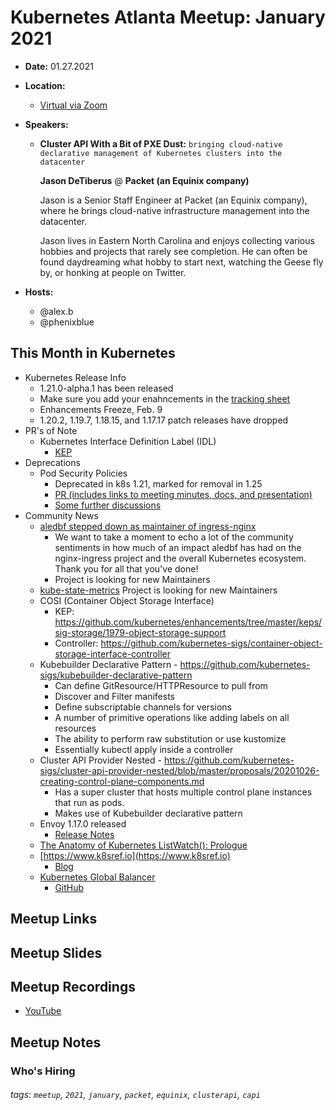 # Kubernetes Atlanta Meetup: January 2021<!--Month Year-->

- **Date:** 01.27.2021<!--date as MM.DD.YYYY-->
- **Location:**
    - [Virtual via Zoom](https://www.meetup.com/Kubernetes-Atlanta-Meetup/events/275682440/)
- **Speakers:**
    - **Cluster API With a Bit of PXE Dust:** `bringing cloud-native declarative management of Kubernetes clusters into the datacenter`<!--presentation title-->
        
        **Jason DeTiberus** @ **Packet (an Equinix company)**<!--speaker name/company-->
    
        Jason is a Senior Staff Engineer at Packet (an Equinix company), where he brings cloud-native infrastructure management into the datacenter.

        Jason lives in Eastern North Carolina and enjoys collecting various hobbies and projects that rarely see completion. He can often be found daydreaming what hobby to start next, watching the Geese fly by, or honking at people on Twitter.

- **Hosts:**
    - @alex.b
    - @phenixblue

## This Month in Kubernetes

- Kubernetes Release Info
    - 1.21.0-alpha.1 has been released
    - Make sure you add your enahncements in the [tracking sheet](http://bit.ly/k8s121-enhancements)
    - Enhancements Freeze, Feb. 9
    - 1.20.2, 1.19.7, 1.18.15, and 1.17.17 patch releases have dropped
- PR's of Note
    - Kubernetes Interface Definition Label (IDL)
        - [KEP](https://github.com/kubernetes/enhancements/pull/2310)
- Deprecations
    - Pod Security Policies
        - Deprecated in k8s 1.21, marked for removal in 1.25
        - [PR (includes links to meeting minutes, docs, and presentation)](https://github.com/kubernetes/kubernetes/pull/97171)
        - [Some further discussions](https://groups.google.com/g/kubernetes-sig-auth/c/a7zPYU-IRAA)
- Community News
    - [aledbf stepped down as maintainer of ingress-nginx](https://github.com/kubernetes/ingress-nginx/pull/6729)
        - We want to take a moment to echo a lot of the community sentiments in how much of an impact aledbf has had on the nginx-ingress project and the overall Kubernetes ecosystem. Thank you for all that you've done!
        - Project is looking for new Maintainers
    - [kube-state-metrics](https://github.com/kubernetes/kube-state-metrics/) Project is looking for new Maintainers
    - COSI (Container Object Storage Interface)
        - KEP: https://github.com/kubernetes/enhancements/tree/master/keps/sig-storage/1979-object-storage-support
        - Controller: https://github.com/kubernetes-sigs/container-object-storage-interface-controller
    - Kubebuilder Declarative Pattern - https://github.com/kubernetes-sigs/kubebuilder-declarative-pattern
        - Can define GitResource/HTTPResource to pull from
        - Discover and Filter manifests
        - Define subscriptable channels for versions
        - A number of primitive operations like adding labels on all resources
        - The ability to perform raw substitution or use kustomize
        - Essentially kubectl apply inside a controller
    - Cluster API Provider Nested - https://github.com/kubernetes-sigs/cluster-api-provider-nested/blob/master/proposals/20201026-creating-control-plane-components.md
        - Has a super cluster that hosts multiple control plane instances that run as pods.
        - Makes use of Kubebuilder declarative pattern
    - Envoy 1.17.0 released
        - [Release Notes](https://www.envoyproxy.io/docs/envoy/v1.17.0/version_history/current)
    - [The Anatomy of Kubernetes ListWatch(): Prologue](https://www.mgasch.com/2021/01/listwatch-prologue/)
    - [https://www.k8sref.io](https://www.k8sref.io)
        - [Blog](https://kubernetes.io/blog/2020/12/04/gsod-2020-improving-api-reference-experience/)
    - [Kubernetes Global Balancer](https://www.k8gb.io)
        - [GitHub](https://github.com/AbsaOSS/k8gb)

## Meetup Links

## Meetup Slides

## Meetup Recordings
- [YouTube](https://www.youtube.com/watch?v=kODJ8ATj6xg)

## Meetup Notes

### Who's Hiring 

<!--Company Name: Positions hiring for (link to hiring page), Contact Name/email/etc-->

###### tags: `meetup`, `2021`, `january`, `packet`, `equinix`, `clusterapi`, `capi` <!--Add additional tags for `year`, `month` and anything else pertinent-->